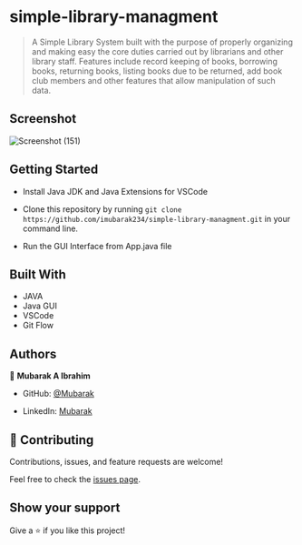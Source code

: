# simple-library-managment

> A Simple Library System built with the purpose of properly organizing and making easy the core duties carried out by librarians and other library staff. Features include record keeping of books, borrowing books, returning books, listing books due to be returned, add book club members and other features that allow manipulation of such data. 

## Screenshot 
![Screenshot (151)](https://user-images.githubusercontent.com/71400898/189957230-548dff40-6cd9-4e9e-a3bf-216c5a25f171.png)

## Getting Started

- Install Java JDK and Java Extensions for VSCode
 
- Clone this repository by running `git clone https://github.com/imubarak234/simple-library-managment.git` in your command line.

- Run the GUI Interface from App.java file

## Built With
- JAVA
- Java GUI
- VSCode 
- Git Flow

## Authors

👤 **Mubarak A Ibrahim**

- GitHub: [@Mubarak](https://github.com/imubarak234)

- LinkedIn: [Mubarak](https://www.linkedin.com/in/mubarak-ibrahim-1540a5208/)

## 🤝 Contributing

Contributions, issues, and feature requests are welcome!

Feel free to check the [issues page](https://github.com/imubarak234/simple-library-managment/issues).

## Show your support

Give a ⭐️ if you like this project!
